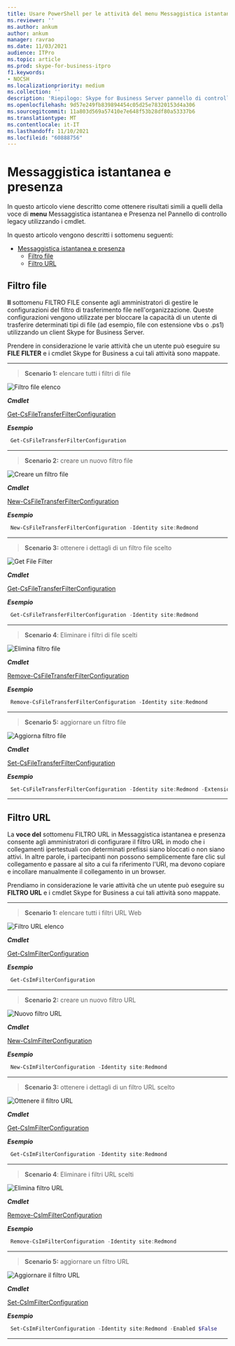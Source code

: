 ```yaml
---
title: Usare PowerShell per le attività del menu Messaggistica istantanea e presenza
ms.reviewer: ''
ms.author: ankum
author: ankum
manager: ravrao
ms.date: 11/03/2021
audience: ITPro
ms.topic: article
ms.prod: skype-for-business-itpro
f1.keywords:
- NOCSH
ms.localizationpriority: medium
ms.collection: ''
description: 'Riepilogo: Skype for Business Server pannello di controllo al mapping cmdlet per la messaggistica istantanea e il menu Presenza.'
ms.openlocfilehash: 9d57e249fb839894454c05d25e78320153d4a306
ms.sourcegitcommit: 11a803d569a57410e7e648f53b28df80a53337b6
ms.translationtype: MT
ms.contentlocale: it-IT
ms.lasthandoff: 11/10/2021
ms.locfileid: "60888756"
---
```

# <a name="im-and-presence"></a>Messaggistica istantanea e presenza

In questo articolo viene descritto come ottenere risultati simili a quelli della voce di **menu** Messaggistica istantanea e Presenza nel Pannello di controllo legacy utilizzando i cmdlet.

In questo articolo vengono descritti i sottomenu seguenti:

- [Messaggistica istantanea e presenza](#im-and-presence)
  - [Filtro file](#file-filter)
  - [Filtro URL](#url-filter)

## <a name="file-filter"></a>Filtro file

**Il** sottomenu FILTRO FILE consente agli amministratori di gestire le configurazioni del filtro di trasferimento file nell'organizzazione. Queste configurazioni vengono utilizzate per bloccare la capacità di un utente di trasferire determinati tipi di file (ad esempio, file con estensione vbs o .ps1) utilizzando un client Skype for Business Server.

Prendere in considerazione le varie attività che un utente può eseguire su **FILE FILTER** e i cmdlet Skype for Business a cui tali attività sono mappate.

---

> **Scenario 1:** elencare tutti i filtri di file

   ![Filtro file elenco](./media/file-filter-1.png)

***Cmdlet***

[Get-CsFileTransferFilterConfiguration](/powershell/module/skype/get-csfiletransferfilterconfiguration)

***Esempio***

```powershell
 Get-CsFileTransferFilterConfiguration
```

---

> **Scenario 2:** creare un nuovo filtro file

   ![Creare un filtro file](./media/file-filter-2.png)

***Cmdlet***

[New-CsFileTransferFilterConfiguration](/powershell/module/skype/new-csfiletransferfilterconfiguration)  

***Esempio***

```powershell
 New-CsFileTransferFilterConfiguration -Identity site:Redmond
```

---

> **Scenario 3:** ottenere i dettagli di un filtro file scelto

   ![Get File Filter](./media/file-filter-3.png)

***Cmdlet***

[Get-CsFileTransferFilterConfiguration](/powershell/module/skype/get-csfiletransferfilterconfiguration)

***Esempio***

```powershell
 Get-CsFileTransferFilterConfiguration -Identity site:Redmond
```

---

> **Scenario 4**: Eliminare i filtri di file scelti

   ![Elimina filtro file](./media/file-filter-4.png)

***Cmdlet***

[Remove-CsFileTransferFilterConfiguration](/powershell/module/skype/remove-csfiletransferfilterconfiguration)

***Esempio***

```powershell
 Remove-CsFileTransferFilterConfiguration -Identity site:Redmond
```

---

> **Scenario 5:** aggiornare un filtro file

   ![Aggiorna filtro file](./media/file-filter-5.png)

***Cmdlet***

[Set-CsFileTransferFilterConfiguration](/powershell/module/skype/set-csfiletransferfilterconfiguration)

***Esempio***

```powershell
 Set-CsFileTransferFilterConfiguration -Identity site:Redmond -Extensions @{Add=".ps1"}
```

---

## <a name="url-filter"></a>Filtro URL

La **voce del** sottomenu FILTRO URL in Messaggistica istantanea e presenza consente agli amministratori di configurare il filtro URL in modo che i collegamenti ipertestuali con determinati prefissi siano bloccati o non siano attivi.  In altre parole, i partecipanti non possono semplicemente fare clic sul collegamento e passare al sito a cui fa riferimento l'URI, ma devono copiare e incollare manualmente il collegamento in un browser.

Prendiamo in considerazione le varie attività che un utente può eseguire su **FILTRO URL** e i cmdlet Skype for Business a cui tali attività sono mappate.

---
> **Scenario 1:** elencare tutti i filtri URL Web

   ![Filtro URL elenco](./media/url-filter-1.png)

***Cmdlet***

[Get-CsImFilterConfiguration](/powershell/module/skype/get-csimfilterconfiguration)

***Esempio***

```powershell
 Get-CsImFilterConfiguration
```

---

> **Scenario 2:** creare un nuovo filtro URL

   ![Nuovo filtro URL](./media/url-filter-2.png)

***Cmdlet***

[New-CsImFilterConfiguration](/powershell/module/skype/new-csimfilterconfiguration)  

***Esempio***

```powershell
 New-CsImFilterConfiguration -Identity site:Redmond
```

---

> **Scenario 3:** ottenere i dettagli di un filtro URL scelto

   ![Ottenere il filtro URL](./media/url-filter-3.png)

***Cmdlet***

[Get-CsImFilterConfiguration](/powershell/module/skype/get-csimfilterconfiguration)

***Esempio***

```powershell
 Get-CsImFilterConfiguration -Identity site:Redmond
```

---

> **Scenario 4**: Eliminare i filtri URL scelti

   ![Elimina filtro URL](./media/url-filter-4.png)

***Cmdlet***

[Remove-CsImFilterConfiguration](/powershell/module/skype/remove-csimfilterconfiguration)

***Esempio***

```powershell
 Remove-CsImFilterConfiguration -Identity site:Redmond
```

---

> **Scenario 5:** aggiornare un filtro URL

   ![Aggiornare il filtro URL](./media/url-filter-5.png)

***Cmdlet***

[Set-CsImFilterConfiguration](/powershell/module/skype/set-csimfilterconfiguration)

***Esempio***

```powershell
 Set-CsImFilterConfiguration -Identity site:Redmond -Enabled $False
```

---
